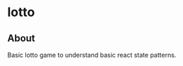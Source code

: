 # lotto

## About <a name = "about"></a>

Basic lotto game to understand basic react state patterns.
